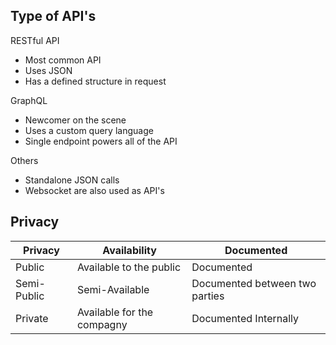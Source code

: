 
## Type of API's

RESTful API
- Most common API
- Uses JSON
- Has a defined structure in request

GraphQL
- Newcomer on the scene
- Uses a custom query language
- Single endpoint powers all of the API

Others
- Standalone JSON calls
- Websocket are also used as API's

## Privacy

| Privacy     | Availability               | Documented                     |
| ----------- | -------------------------- | ------------------------------ |
| Public      | Available to the public    | Documented                     |
| Semi-Public | Semi-Available             | Documented between two parties |
| Private     | Available for the compagny | Documented Internally          |